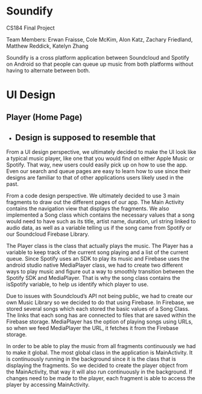 # Soundify

CS184 Final Project <br />

Team Members: Erwan Fraisse, Cole McKim, Alon Katz, Zachary Friedland, Matthew Reddick, Katelyn Zhang <br />

Soundify is a cross platform application between Soundcloud and Spotify on Android so that people 
can queue up music from both platforms without having to alternate between both. 



# UI Design
## Player (Home Page)
- Design is supposed to resemble that
  -

From a UI design perspective, we ultimately decided to make the UI look like a typical music player, like one that you would find on either Apple Music or Spotify. That way, new users could easily pick up on how to use the app. Even our search and queue pages are easy to learn how to use since their designs are familiar to that of other applications users likely used in the past.

From a code design perspective. We ultimately decided to use 3 main fragments to draw out the different pages of our app. The Main Activity contains the navigation view that displays the fragments. We also implemented a Song class which contains the necessary values that a song would need to have such as its title, artist name, duration, url string linked to audio data, as well as a variable telling us if the song came from Spotify or our Soundcloud Firebase Library.

The Player class is the class that actually plays the music. The Player has a variable to keep track of the current song playing and a list of the current queue. Since Spotify uses an SDK to play its music and Firebase uses the android studio native MediaPlayer class, we had to create two different ways to play music and figure out a way to smoothly transition between the Spotify SDK and MediaPlayer. That is why the song class contains the isSpotify variable, to help us identify which player to use. 

Due to issues with Soundcloud’s API not being public, we had to create our own Music Library so we decided to do that using Firebase. In Firebase, we stored several songs which each stored the basic values of a Song Class. The links that each song has are connected to files that are saved within the Firebase storage. MediaPlayer has the option of playing songs using URLs, so when we feed MediaPlayer the URL, it fetches it from the Firebase storage. 

In order to be able to play the music from all fragments continuously we had to make it global. The most global class in the application is MainActivity. It is continuously running in the background since it is the class that is displaying the fragments. So we decided to create the player object from the MainActivity, that way it will also run continuously in the background. If changes need to be made to the player, each fragment is able to access the player by accessing MainActivity. 

